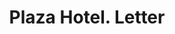 ---
doi: 10.7916/D8BV8TQ4
date_other: '1890'
date_other_textual: 1890-1899
form: correspondence
genre:
- Letters (correspondence)
name:
- Plaza Hotel
object_in_context_url: https://biggert.cul.columbia.edu/items/view/ave_biggert_01095
subject_hierarchical_geographic:
- New York, New York, United States
subject_name:
- Plaza Hotel
title: Plaza Hotel. Letter
sort_title: Plaza Hotel. Letter
call_number: ave_biggert_01095
coordinates:
- 40.71277777777778,-74.00583333333333
pid: ave_biggert_01095
identifiers: ave_biggert_01095
thumbnail: https://derivativo-2.library.columbia.edu/iiif/2/ldpd:344899/full/!256,256/0/native.jpg
permalink: /biggert/ave_biggert_01095/
layout: iiif-image-page
---